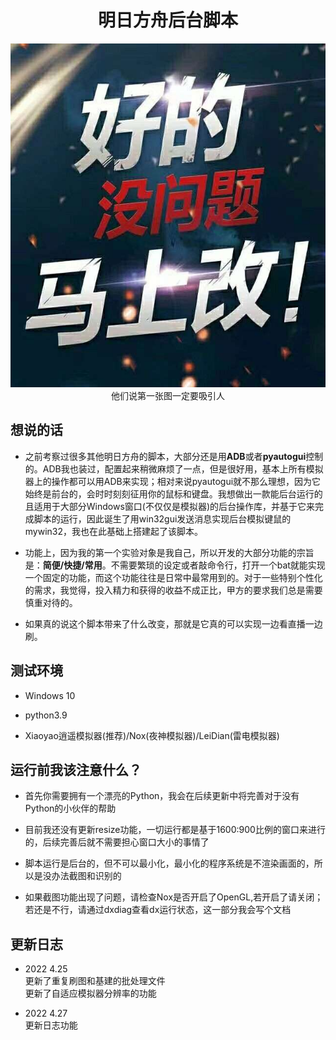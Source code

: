 <h1><div align=center>明日方舟后台脚本</div></h1>

<div align=center>
  <img src="https://github.com/ara-umi/ArkAuto/blob/main/READMEIMAGE/immediately.jpg" width=600 height=550></br>他们说第一张图一定要吸引人
  </div>
  

<h2>想说的话</h2>

- 之前考察过很多其他明日方舟的脚本，大部分还是用**ADB**或者**pyautogui**控制的。ADB我也装过，配置起来稍微麻烦了一点，但是很好用，基本上所有模拟器上的操作都可以用ADB来实现；相对来说pyautogui就不那么理想，因为它始终是前台的，会时时刻刻征用你的鼠标和键盘。我想做出一款能后台运行的且适用于大部分Windows窗口(不仅仅是模拟器)的后台操作库，并基于它来完成脚本的运行，因此诞生了用win32gui发送消息实现后台模拟键鼠的mywin32，我也在此基础上搭建起了该脚本。

- 功能上，因为我的第一个实验对象是我自己，所以开发的大部分功能的宗旨是：**简便/快捷/常用**。不需要繁琐的设定或者敲命令行，打开一个bat就能实现一个固定的功能，而这个功能往往是日常中最常用到的。对于一些特别个性化的需求，我觉得，投入精力和获得的收益不成正比，甲方的要求我们总是需要慎重对待的。

- 如果真的说这个脚本带来了什么改变，那就是它真的可以实现一边看直播一边刷。

<h2>测试环境</h2>

- Windows 10

- python3.9

- Xiaoyao逍遥模拟器(推荐)/Nox(夜神模拟器)/LeiDian(雷电模拟器)

<h2>运行前我该注意什么？</h2>


- 首先你需要拥有一个漂亮的Python，我会在后续更新中将完善对于没有Python的小伙伴的帮助

- 目前我还没有更新resize功能，一切运行都是基于1600:900比例的窗口来进行的，后续完善后就不需要担心窗口大小的事情了

- 脚本运行是后台的，但不可以最小化，最小化的程序系统是不渲染画面的，所以是没办法截图和识别的

- 如果截图功能出现了问题，请检查Nox是否开启了OpenGL,若开启了请关闭；若还是不行，请通过dxdiag查看dx运行状态，这一部分我会写个文档

<h2>更新日志</h2>

- 2022 4.25</br>
更新了重复刷图和基建的批处理文件</br>
更新了自适应模拟器分辨率的功能</br>

- 2022 4.27</br>
更新日志功能</br>

